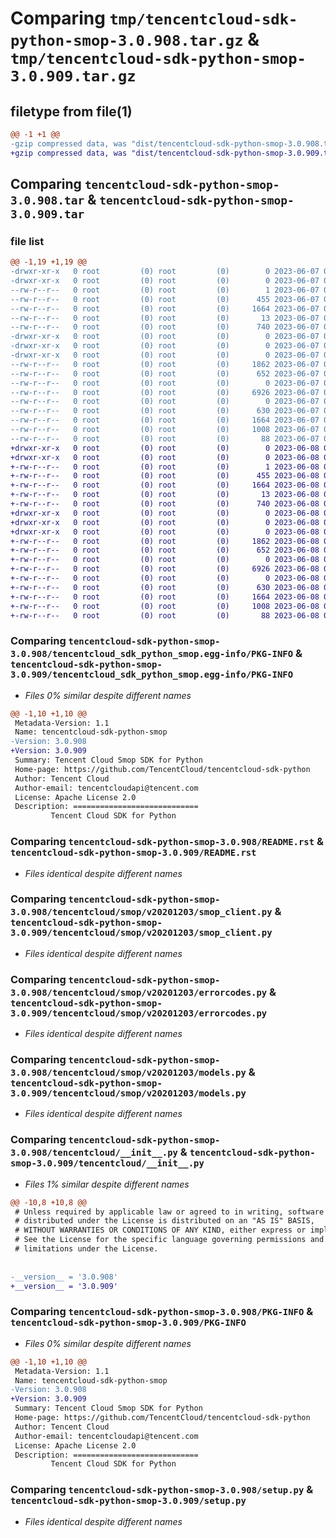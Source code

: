 # Comparing `tmp/tencentcloud-sdk-python-smop-3.0.908.tar.gz` & `tmp/tencentcloud-sdk-python-smop-3.0.909.tar.gz`

## filetype from file(1)

```diff
@@ -1 +1 @@
-gzip compressed data, was "dist/tencentcloud-sdk-python-smop-3.0.908.tar", last modified: Wed Jun  7 00:30:56 2023, max compression
+gzip compressed data, was "dist/tencentcloud-sdk-python-smop-3.0.909.tar", last modified: Thu Jun  8 00:31:49 2023, max compression
```

## Comparing `tencentcloud-sdk-python-smop-3.0.908.tar` & `tencentcloud-sdk-python-smop-3.0.909.tar`

### file list

```diff
@@ -1,19 +1,19 @@
-drwxr-xr-x   0 root         (0) root         (0)        0 2023-06-07 00:30:56.000000 tencentcloud-sdk-python-smop-3.0.908/
-drwxr-xr-x   0 root         (0) root         (0)        0 2023-06-07 00:30:56.000000 tencentcloud-sdk-python-smop-3.0.908/tencentcloud_sdk_python_smop.egg-info/
--rw-r--r--   0 root         (0) root         (0)        1 2023-06-07 00:30:56.000000 tencentcloud-sdk-python-smop-3.0.908/tencentcloud_sdk_python_smop.egg-info/dependency_links.txt
--rw-r--r--   0 root         (0) root         (0)      455 2023-06-07 00:30:56.000000 tencentcloud-sdk-python-smop-3.0.908/tencentcloud_sdk_python_smop.egg-info/SOURCES.txt
--rw-r--r--   0 root         (0) root         (0)     1664 2023-06-07 00:30:56.000000 tencentcloud-sdk-python-smop-3.0.908/tencentcloud_sdk_python_smop.egg-info/PKG-INFO
--rw-r--r--   0 root         (0) root         (0)       13 2023-06-07 00:30:56.000000 tencentcloud-sdk-python-smop-3.0.908/tencentcloud_sdk_python_smop.egg-info/top_level.txt
--rw-r--r--   0 root         (0) root         (0)      740 2023-06-07 00:30:56.000000 tencentcloud-sdk-python-smop-3.0.908/README.rst
-drwxr-xr-x   0 root         (0) root         (0)        0 2023-06-07 00:30:56.000000 tencentcloud-sdk-python-smop-3.0.908/tencentcloud/
-drwxr-xr-x   0 root         (0) root         (0)        0 2023-06-07 00:30:56.000000 tencentcloud-sdk-python-smop-3.0.908/tencentcloud/smop/
-drwxr-xr-x   0 root         (0) root         (0)        0 2023-06-07 00:30:56.000000 tencentcloud-sdk-python-smop-3.0.908/tencentcloud/smop/v20201203/
--rw-r--r--   0 root         (0) root         (0)     1862 2023-06-07 00:30:56.000000 tencentcloud-sdk-python-smop-3.0.908/tencentcloud/smop/v20201203/smop_client.py
--rw-r--r--   0 root         (0) root         (0)      652 2023-06-07 00:30:56.000000 tencentcloud-sdk-python-smop-3.0.908/tencentcloud/smop/v20201203/errorcodes.py
--rw-r--r--   0 root         (0) root         (0)        0 2023-06-07 00:30:56.000000 tencentcloud-sdk-python-smop-3.0.908/tencentcloud/smop/v20201203/__init__.py
--rw-r--r--   0 root         (0) root         (0)     6926 2023-06-07 00:30:56.000000 tencentcloud-sdk-python-smop-3.0.908/tencentcloud/smop/v20201203/models.py
--rw-r--r--   0 root         (0) root         (0)        0 2023-06-07 00:30:56.000000 tencentcloud-sdk-python-smop-3.0.908/tencentcloud/smop/__init__.py
--rw-r--r--   0 root         (0) root         (0)      630 2023-06-07 00:30:56.000000 tencentcloud-sdk-python-smop-3.0.908/tencentcloud/__init__.py
--rw-r--r--   0 root         (0) root         (0)     1664 2023-06-07 00:30:56.000000 tencentcloud-sdk-python-smop-3.0.908/PKG-INFO
--rw-r--r--   0 root         (0) root         (0)     1008 2023-06-07 00:30:56.000000 tencentcloud-sdk-python-smop-3.0.908/setup.py
--rw-r--r--   0 root         (0) root         (0)       88 2023-06-07 00:30:56.000000 tencentcloud-sdk-python-smop-3.0.908/setup.cfg
+drwxr-xr-x   0 root         (0) root         (0)        0 2023-06-08 00:31:49.000000 tencentcloud-sdk-python-smop-3.0.909/
+drwxr-xr-x   0 root         (0) root         (0)        0 2023-06-08 00:31:49.000000 tencentcloud-sdk-python-smop-3.0.909/tencentcloud_sdk_python_smop.egg-info/
+-rw-r--r--   0 root         (0) root         (0)        1 2023-06-08 00:31:49.000000 tencentcloud-sdk-python-smop-3.0.909/tencentcloud_sdk_python_smop.egg-info/dependency_links.txt
+-rw-r--r--   0 root         (0) root         (0)      455 2023-06-08 00:31:49.000000 tencentcloud-sdk-python-smop-3.0.909/tencentcloud_sdk_python_smop.egg-info/SOURCES.txt
+-rw-r--r--   0 root         (0) root         (0)     1664 2023-06-08 00:31:49.000000 tencentcloud-sdk-python-smop-3.0.909/tencentcloud_sdk_python_smop.egg-info/PKG-INFO
+-rw-r--r--   0 root         (0) root         (0)       13 2023-06-08 00:31:49.000000 tencentcloud-sdk-python-smop-3.0.909/tencentcloud_sdk_python_smop.egg-info/top_level.txt
+-rw-r--r--   0 root         (0) root         (0)      740 2023-06-08 00:31:49.000000 tencentcloud-sdk-python-smop-3.0.909/README.rst
+drwxr-xr-x   0 root         (0) root         (0)        0 2023-06-08 00:31:49.000000 tencentcloud-sdk-python-smop-3.0.909/tencentcloud/
+drwxr-xr-x   0 root         (0) root         (0)        0 2023-06-08 00:31:49.000000 tencentcloud-sdk-python-smop-3.0.909/tencentcloud/smop/
+drwxr-xr-x   0 root         (0) root         (0)        0 2023-06-08 00:31:49.000000 tencentcloud-sdk-python-smop-3.0.909/tencentcloud/smop/v20201203/
+-rw-r--r--   0 root         (0) root         (0)     1862 2023-06-08 00:31:49.000000 tencentcloud-sdk-python-smop-3.0.909/tencentcloud/smop/v20201203/smop_client.py
+-rw-r--r--   0 root         (0) root         (0)      652 2023-06-08 00:31:49.000000 tencentcloud-sdk-python-smop-3.0.909/tencentcloud/smop/v20201203/errorcodes.py
+-rw-r--r--   0 root         (0) root         (0)        0 2023-06-08 00:31:49.000000 tencentcloud-sdk-python-smop-3.0.909/tencentcloud/smop/v20201203/__init__.py
+-rw-r--r--   0 root         (0) root         (0)     6926 2023-06-08 00:31:49.000000 tencentcloud-sdk-python-smop-3.0.909/tencentcloud/smop/v20201203/models.py
+-rw-r--r--   0 root         (0) root         (0)        0 2023-06-08 00:31:49.000000 tencentcloud-sdk-python-smop-3.0.909/tencentcloud/smop/__init__.py
+-rw-r--r--   0 root         (0) root         (0)      630 2023-06-08 00:31:49.000000 tencentcloud-sdk-python-smop-3.0.909/tencentcloud/__init__.py
+-rw-r--r--   0 root         (0) root         (0)     1664 2023-06-08 00:31:49.000000 tencentcloud-sdk-python-smop-3.0.909/PKG-INFO
+-rw-r--r--   0 root         (0) root         (0)     1008 2023-06-08 00:31:49.000000 tencentcloud-sdk-python-smop-3.0.909/setup.py
+-rw-r--r--   0 root         (0) root         (0)       88 2023-06-08 00:31:49.000000 tencentcloud-sdk-python-smop-3.0.909/setup.cfg
```

### Comparing `tencentcloud-sdk-python-smop-3.0.908/tencentcloud_sdk_python_smop.egg-info/PKG-INFO` & `tencentcloud-sdk-python-smop-3.0.909/tencentcloud_sdk_python_smop.egg-info/PKG-INFO`

 * *Files 0% similar despite different names*

```diff
@@ -1,10 +1,10 @@
 Metadata-Version: 1.1
 Name: tencentcloud-sdk-python-smop
-Version: 3.0.908
+Version: 3.0.909
 Summary: Tencent Cloud Smop SDK for Python
 Home-page: https://github.com/TencentCloud/tencentcloud-sdk-python
 Author: Tencent Cloud
 Author-email: tencentcloudapi@tencent.com
 License: Apache License 2.0
 Description: ============================
         Tencent Cloud SDK for Python
```

### Comparing `tencentcloud-sdk-python-smop-3.0.908/README.rst` & `tencentcloud-sdk-python-smop-3.0.909/README.rst`

 * *Files identical despite different names*

### Comparing `tencentcloud-sdk-python-smop-3.0.908/tencentcloud/smop/v20201203/smop_client.py` & `tencentcloud-sdk-python-smop-3.0.909/tencentcloud/smop/v20201203/smop_client.py`

 * *Files identical despite different names*

### Comparing `tencentcloud-sdk-python-smop-3.0.908/tencentcloud/smop/v20201203/errorcodes.py` & `tencentcloud-sdk-python-smop-3.0.909/tencentcloud/smop/v20201203/errorcodes.py`

 * *Files identical despite different names*

### Comparing `tencentcloud-sdk-python-smop-3.0.908/tencentcloud/smop/v20201203/models.py` & `tencentcloud-sdk-python-smop-3.0.909/tencentcloud/smop/v20201203/models.py`

 * *Files identical despite different names*

### Comparing `tencentcloud-sdk-python-smop-3.0.908/tencentcloud/__init__.py` & `tencentcloud-sdk-python-smop-3.0.909/tencentcloud/__init__.py`

 * *Files 1% similar despite different names*

```diff
@@ -10,8 +10,8 @@
 # Unless required by applicable law or agreed to in writing, software
 # distributed under the License is distributed on an "AS IS" BASIS,
 # WITHOUT WARRANTIES OR CONDITIONS OF ANY KIND, either express or implied.
 # See the License for the specific language governing permissions and
 # limitations under the License.
 
 
-__version__ = '3.0.908'
+__version__ = '3.0.909'
```

### Comparing `tencentcloud-sdk-python-smop-3.0.908/PKG-INFO` & `tencentcloud-sdk-python-smop-3.0.909/PKG-INFO`

 * *Files 0% similar despite different names*

```diff
@@ -1,10 +1,10 @@
 Metadata-Version: 1.1
 Name: tencentcloud-sdk-python-smop
-Version: 3.0.908
+Version: 3.0.909
 Summary: Tencent Cloud Smop SDK for Python
 Home-page: https://github.com/TencentCloud/tencentcloud-sdk-python
 Author: Tencent Cloud
 Author-email: tencentcloudapi@tencent.com
 License: Apache License 2.0
 Description: ============================
         Tencent Cloud SDK for Python
```

### Comparing `tencentcloud-sdk-python-smop-3.0.908/setup.py` & `tencentcloud-sdk-python-smop-3.0.909/setup.py`

 * *Files identical despite different names*

